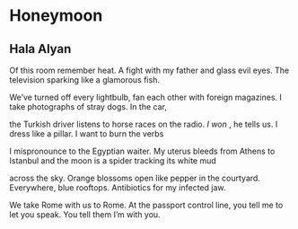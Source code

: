 # Honeymoon
## Hala Alyan
Of this room remember heat. A fight with my father and
glass evil eyes. The television sparking like a glamorous fish.

We’ve turned off every lightbulb, fan each other with foreign
magazines. I take photographs of stray dogs. In the car,

the Turkish driver listens to horse races on the radio.
 _I won_ , he tells us. I dress like a pillar. I want to burn the verbs

I mispronounce to the Egyptian waiter. My uterus bleeds from Athens
to Istanbul and the moon is a spider tracking its white mud

across the sky. Orange blossoms open like pepper in the courtyard.
Everywhere, blue rooftops. Antibiotics for my infected jaw.

We take Rome with us to Rome. At the passport control line,
you tell me to let you speak. You tell them I’m with you.